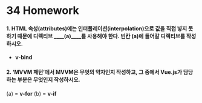 # 34 Homework

#### 1. HTML 속성(attributes)에는 인터폴레이션(interpolation)으로 값을 직접 넣지 못하기 때문에 디렉티브 ____(a)____를 사용해야 한다. 빈칸 (a)에 들어갈 디렉티브를 작성하시오.
* **v-bind**



#### 2. ‘MVVM 패턴’에서 MVVM은 무엇의 약자인지 작성하고, 그 중에서 Vue.js가 담당하는 부분은 무엇인지 작성하시오.

(a) =  **v-for**
(b) =  **v-if**